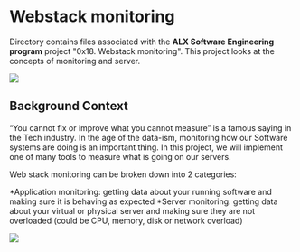 # Webstack monitoring


Directory contains files associated with the **ALX Software Engineering program** project "0x18. Webstack monitoring". This project looks at the concepts of monitoring and server.


![](https://s3.amazonaws.com/intranet-projects-files/holbertonschool-sysadmin_devops/281/hb3pAsO.png)


## Background Context

“You cannot fix or improve what you cannot measure” is a famous saying in the Tech industry. In the age of the data-ism, monitoring how our Software systems are doing is an important thing. In this project, we will implement one of many tools to measure what is going on our servers.

Web stack monitoring can be broken down into 2 categories:

  *Application monitoring: getting data about your running software and making sure it is behaving as expected
  *Server monitoring: getting data about your virtual or physical server and making sure they are not overloaded (could be CPU, memory, disk or network overload)


![](https://s3.amazonaws.com/intranet-projects-files/holbertonschool-sysadmin_devops/281/ktCXnhE.jpg)
